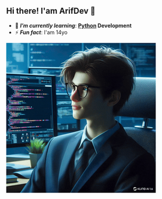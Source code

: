 ## Hi there! I'am ArifDev 👋

- 🌱 ***I’m currently learning***: **[Python](https://www.python.org/) Development**
- ⚡ ***Fun fact***: I'am 14yo

![ArifDev](assets/Professional_Mode_buat_menjadi_gif__perbagus__dapa.gif)

<!--
**ArifDev-coder/ArifDev-coder** is a ✨ _special_ ✨ repository because its `README.md` (this file) appears on your GitHub profile.

Here are some ideas to get you started:

- 🔭 I’m currently working on ...
- 🌱 I’m currently learning ...
- 👯 I’m looking to collaborate on ...
- 🤔 I’m looking for help with ...
- 💬 Ask me about ...
- 📫 How to reach me: ...
- 😄 Pronouns: ...
- ⚡ Fun fact: ...
-->
